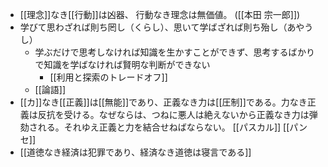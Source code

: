 
- [[理念]]なき[[行動]]は凶器、 行動なき理念は無価値。 ([[本田 宗一郎]])
- 学びて思わざれば則ち罔し（くらし）、思いて学ばざれば則ち殆し（あやうし）
    - 学ぶだけで思考しなければ知識を生かすことができず、思考するばかりで知識を学ばなければ賢明な判断ができない
        - [[利用と探索のトレードオフ]]
    - [[論語]]
- [[カ]]なき[[正義]]は[[無能]]であり、正義なき力は[[圧制]]である。力なき正義は反抗を受ける。なぜならは、つねに悪人は絶えないから正義なき力は弾劾される。それゆえ正義と力を結合せねばならない。 [[パスカル]] [[パンセ]]
- [[道徳なき経済は犯罪であり、経済なき道徳は寝言である]]

